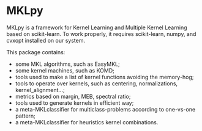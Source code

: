 # MKLpy
MKLpy is a framework for Kernel Learning and Multiple Kernel Learning based on scikit-learn.
To work properly, it requires scikit-learn, numpy, and cvxopt installed on our system.

This package contains:
- some MKL algorithms, such as EasyMKL;
- some kernel machines, such as KOMD;
- tools used to make a list of kernel functions avoiding the memory-hog;
- tools to operate over kernels, such as centering, normalizations, kernel_alignment...;
- metrics based on margin, MEB, spectral ratio;
- tools used to generate kernels in efficient way;
- a meta-MKLclassifier for multiclass-problems according to one-vs-one pattern;
- a meta-MKLclassifier for heuristics kernel combinations.
